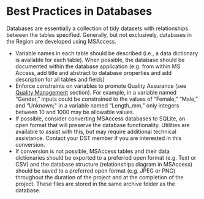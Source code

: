 # Best Practices in Databases

Databases are essentially a collection of tidy datasets with relationships between the tables specified. Generally, but not exclusively, databases in the Region are developed using MSAccess.

* Variable names in each table should be described (i.e., a data dictionary is available for each table). When possible, the database should be documented within the database application (e.g. from within MS Access, add title and abstract to database properties and add description for all tables and fields)
* Enforce constraints on variables to promote Quality Assurance (see [Quality Management](../../four-fundamental-activities-of-data-management/quality-management.md) section). For example, in a variable named “Gender,” inputs could be constrained to the values of “Female,” “Male,” and “Unknown;"  in a variable named “Length\_mm,” only integers between 10 and 1000 may be allowable values.
* If possible, consider converting MSAccess databases to SQLite, an open format that will preserve the database functionality. Utilities are available to assist with this, but may require additional technical assistance. Contact your DST member if you are interested in this conversion.
* If conversion is not possible, MSAccess tables and their data dictionaries should be exported to a preferred open format (e.g. Text or CSV) and the database structure (relationships diagram in MSAccess) should be saved to a preferred open format (e.g. JPEG or PNG) throughout the duration of the project and at the completion of the project. These files are stored in the same archive folder as the database.
